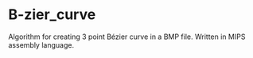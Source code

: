 # B-zier_curve
Algorithm for creating 3 point Bézier curve in a BMP file. Written in MIPS assembly language.
